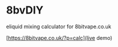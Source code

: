 # 8bvDIY

eliquid mixing calculator for 8bitvape.co.uk

[https://8bitvape.co.uk/?p=calc](live demo)

